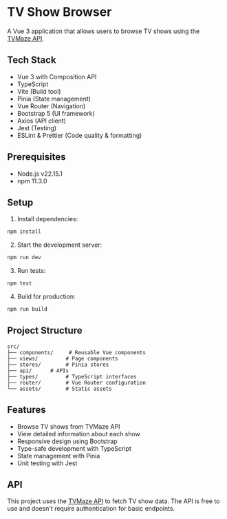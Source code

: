 # TV Show Browser

A Vue 3 application that allows users to browse TV shows using the [TVMaze API](https://www.tvmaze.com/api).

## Tech Stack

- Vue 3 with Composition API
- TypeScript
- Vite (Build tool)
- Pinia (State management)
- Vue Router (Navigation)
- Bootstrap 5 (UI framework)
- Axios (API client)
- Jest (Testing)
- ESLint & Prettier (Code quality & formatting)

## Prerequisites

- Node.js v22.15.1
- npm 11.3.0

## Setup

1. Install dependencies:
```bash
npm install
```

2. Start the development server:
```bash
npm run dev
```

3. Run tests:
```bash
npm test
```

4. Build for production:
```bash
npm run build
```

## Project Structure

```
src/
├── components/     # Reusable Vue components
├── views/         # Page components
├── stores/        # Pinia stores
├── api/      # APIs
├── types/         # TypeScript interfaces
├── router/        # Vue Router configuration
└── assets/        # Static assets
```

## Features

- Browse TV shows from TVMaze API
- View detailed information about each show
- Responsive design using Bootstrap
- Type-safe development with TypeScript
- State management with Pinia
- Unit testing with Jest

## API

This project uses the [TVMaze API](https://www.tvmaze.com/api) to fetch TV show data. The API is free to use and doesn't require authentication for basic endpoints.
